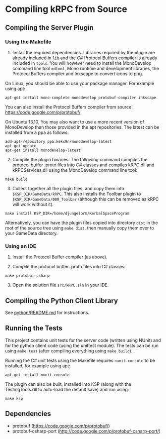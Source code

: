 Compiling kRPC from Source
==========================

## Compiling the Server Plugin

### Using the Makefile

1. Install the required dependencies. Libraries required by the plugin are already included in `lib` and the C# Protocol Buffers compiler is already included in `tools`. You will however need to install the MonoDevelop command line tool `mdtool`, Mono runtime and development libraries, the Protocol Buffers compiler and Inkscape to convert icons to png.

 On Linux, you should be able to use your package manager. For example using apt:

 `apt-get install mono-complete monodevelop protobuf-compiler inkscape`

 You can also install the Protocol Buffers compiler from source: https://code.google.com/p/protobuf/

 On Ubuntu 13.10, You may also want to use a more recent version of MonoDevelop than those provided in the apt repositories.
 The latest can be installed from a ppa as follows:

 ```
 add-apt-repository ppa:keks9n/monodevelop-latest
 apt-get update
 apt-get install monodevelop-latest
 ```

2. Compile the plugin binaries. The following command compiles the protocol buffer .proto files into C# classes and compiles kRPC.dll and kRPCServices.dll using the MonoDevelop command line tool:

 `make build`

3. Collect together all the plugin files, and copy them into `$KSP_DIR/GameData/kRPC`. This also installs the Toolbar plugin to `$KSP_DIR/GameData/000_Toolbar` (although this can be removed as kRPC will work without it).

 `make install KSP_DIR=/home/djungelorm/KerbalSpaceProgram`

 Alternatively, you can have the plugin files copied into directory `dist` in the root of the source tree using `make dist`, then manually copy them over to your GameData directory.

### Using an IDE

1. Install the Protocol Buffer compiler (as above).

2. Compile the protocol buffer .proto files into C# classes:

 `make protobuf-csharp`

3. Open the solution file `src/kRPC.sln` in your IDE.

## Compiling the Python Client Library

See [python/README.md](python/README.md) for instructions.

## Running the Tests

This project contains unit tests for the server code (written using NUnit) and for the python client code (using the unittest module). The tests can be run using `make test` (after compiling everything using `make build`).

Running the C# unit tests using the Makefile requires `nunit-console` to be installed, for example using apt:

`apt-get install nunit-console`

The plugin can also be built, installed into KSP (along with the TestingTools.dll to auto-load the default save) and run using:

`make ksp`

## Dependencies

 * protobuf (https://code.google.com/p/protobuf/)
 * protobuf-csharp-port (http://code.google.com/p/protobuf-csharp-port/)
